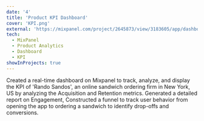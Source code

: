 ```yaml
---
date: '4'
title: 'Product KPI Dashboard'
cover: 'KPI.png'
external: 'https://mixpanel.com/project/2645873/view/3183605/app/dashboards#id=2853987'
tech:
  - MixPanel
  - Product Analytics
  - Dashboard
  - KPI
showInProjects: true
---
```


Created a real-time dashboard on Mixpanel to track, analyze, and display the KPI of 'Rando Sandos', an online sandwich ordering firm in New York, US by analyzing the Acquisition and Retention metrics.
Generated a detailed report on Engagement, Constructed a funnel to track user behavior from opening the app to ordering a sandwich to identify drop-offs and conversions.
